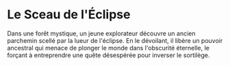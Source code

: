 # Le Sceau de l'Éclipse

Dans une forêt mystique, un jeune explorateur découvre un ancien parchemin scellé par la lueur de l'éclipse. En le dévoilant, il libère un pouvoir ancestral qui menace de plonger le monde dans l'obscurité éternelle, le forçant à entreprendre une quête désespérée pour inverser le sortilège.